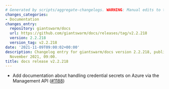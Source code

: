 ```yaml
---
# Generated by scripts/aggregate-changelogs. WARNING: Manual edits to this files will be overwritten.
changes_categories:
- Documentation
changes_entry:
  repository: giantswarm/docs
  url: https://github.com/giantswarm/docs/releases/tag/v2.2.218
  version: 2.2.218
  version_tag: v2.2.218
date: '2021-11-09T09:00:02+00:00'
description: Changelog entry for giantswarm/docs version 2.2.218, published on 09
  November 2021, 09:00.
title: docs release v2.2.218
---
```


- Add documentation about handling credential secrets on Azure via the Management API ([#1188](https://github.com/giantswarm/docs/pull/1188))
